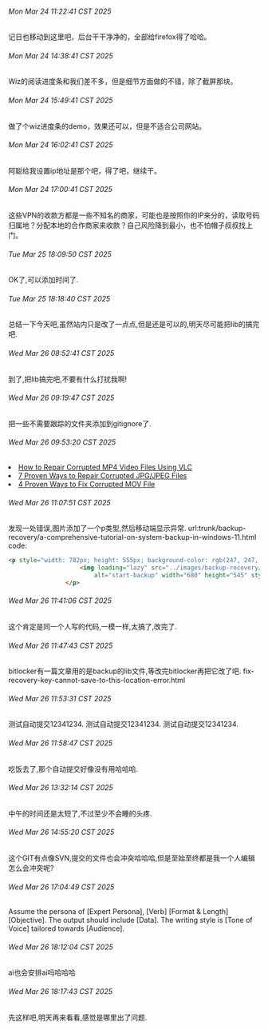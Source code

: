 ###### Mon Mar 24 11:22:41 CST 2025

记日也移动到这里吧，后台干干净净的，全部给firefox得了哈哈。

###### Mon Mar 24 14:38:41 CST 2025

Wiz的阅读进度条和我们差不多，但是细节方面做的不错，除了截屏那块。

###### Mon Mar 24 15:49:41 CST 2025

做了个wiz进度条的demo，效果还可以，但是不适合公司网站。

###### Mon Mar 24 16:02:41 CST 2025

阿聪给我设置ip地址是那个吧，得了吧，继续干。

###### Mon Mar 24 17:00:41 CST 2025

这些VPN的收款方都是一些不知名的商家，可能也是按照你的IP来分的，读取号码归属地？分配本地的合作商家来收款？自己风险降到最小，也不怕帽子叔叔找上门。

###### Tue Mar 25 18:09:50 CST 2025

OK了,可以添加时间了.

###### Tue Mar 25 18:18:40 CST 2025

总结一下今天吧,虽然站内只是改了一点点,但是还是可以的,明天尽可能把lib的搞完吧.

###### Wed Mar 26 08:52:41 CST 2025

到了,把lib搞完吧,不要有什么打扰我啊!

###### Wed Mar 26 09:19:47 CST 2025

把一些不需要跟踪的文件夹添加到gitignore了.

###### Wed Mar 26 09:53:20 CST 2025

<li><a href="../backup-recovery/repair-corrupted-mp4-file-using-vlc.html">How to Repair Corrupted MP4 Video Files Using VLC</a></li>
<li><a href="../backup-recovery/repair-corrupted-jpg-files.html">7 Proven Ways to Repair Corrupted JPG/JPEG Files</a></li>
<li><a href="../backup-recovery/repair-corrupted-mov-file.html">4 Proven Ways to Fix Corrupted MOV File</a></li>

###### Wed Mar 26 11:07:51 CST 2025

发现一处错误,图片添加了一个p类型,然后移动端显示异常.
url:trunk/backup-recovery/a-comprehensive-tutorial-on-system-backup-in-windows-11.html
code:

```html
<p style="width: 782px; height: 555px; background-color: rgb(247, 247, 247);">
					<img loading="lazy" src="../images/backup-recovery/a-comprehensive-tutorial-on-system-backup-in-windows-11/start-backup.webp"
						alt="start-backup" width="680" height="545" style="margin: 5px 51px;" />
				</p>
```

###### Wed Mar 26 11:41:06 CST 2025

这个肯定是同一个人写的代码,一模一样,太搞了,改完了.

###### Wed Mar 26 11:47:43 CST 2025

bitlocker有一篇文章用的是backup的lib文件,等改完bitlocker再把它改了吧.
fix-recovery-key-cannot-save-to-this-location-error.html

###### Wed Mar 26 11:53:31 CST 2025

测试自动提交12341234.
测试自动提交12341234.
测试自动提交12341234.

###### Wed Mar 26 11:58:47 CST 2025

吃饭去了,那个自动提交好像没有用哈哈哈.

###### Wed Mar 26 13:32:14 CST 2025

中午的时间还是太短了,不过至少不会睡的头疼.

###### Wed Mar 26 14:55:20 CST 2025 

这个GIT有点像SVN,提交的文件也会冲突哈哈哈,但是至始至终都是我一个人编辑怎么会冲突呢?

###### Wed Mar 26 17:04:49 CST 2025

Assume the persona of [Expert Persona], [Verb] [Format & Length] [Objective]. The output should include [Data]. The writing style is [Tone of Voice] tailored towards [Audience].

###### Wed Mar 26 18:12:04 CST 2025

ai也会安排ai吗哈哈哈

###### Wed Mar 26 18:17:43 CST 2025

先这样吧,明天再来看看,感觉是哪里出了问题.
